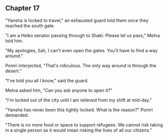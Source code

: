 <!--

- The observatory reports in about the presence of giant ships

 -->

## Chapter 17

  "Yansha is locked to travel," an exhausted guard told them once they reached the south gate.

  "I am a Heiko senator passing through to Shaki. Please let us pass," Melna told him.

  "My apologies, žah, I can't even open the gates. You'll have to find a way around."

  Pomri interjected, "That's ridiculous. The only way around is through the desert."

  "I've told you all I know," said the guard.

  Melna asked him, "Can you ask anyone to open it?"

  "I'm locked out of the city until I am relieved from my shift at mid-day."

  "Yansha has never been this tightly locked. What is the reason?" Pomri demanded.

  "There is no more food or space to support refugees. We cannot risk taking in a single person as it would mean risking the lives of all our citizens."
